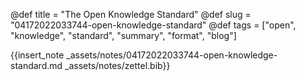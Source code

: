 @def title = "The Open Knowledge Standard"
@def slug = "04172022033744-open-knowledge-standard"
@def tags = ["open", "knowledge", "standard", "summary", "format", "blog"]

{{insert_note _assets/notes/04172022033744-open-knowledge-standard.md _assets/notes/zettel.bib}}
